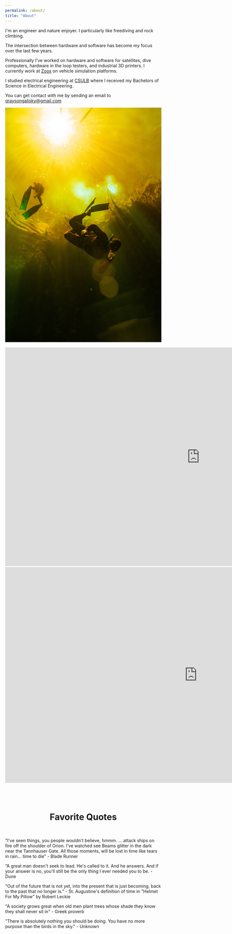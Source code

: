```yaml
---
permalink: /about/
title: "About"
---
```


I'm an engineer and nature enjoyer. I particularly like freediving and rock climbing.

The intersection between hardware and software has become my focus over the last few years. 

Professionally I've worked on hardware and software for satellites, dive computers, hardware in the loop testers, and industrial 3D printers. I currently work at [Zoox](https://zoox.com) on vehicle simulation platforms.

I studied electrical engineering at [CSULB](https://www.csulb.edu) where I received my Bachelors of Science in Electrical Engineering.

You can get contact with me by sending an email to graysongalisky@gmail.com

![image](/assets/images/zero_g_mexico.JPEG)
<iframe width="1254" height="705" src="https://www.youtube.com/embed/wp2IZ0Ydhe4" title="Northern California Freediving 2022" frameborder="0" allow="accelerometer; autoplay; clipboard-write; encrypted-media; gyroscope; picture-in-picture; web-share" allowfullscreen></iframe>
<br>
<iframe width="1238" height="696" src="https://www.youtube.com/embed/nWW_B8uRUUc" title="MIT Maker Portfolio" frameborder="0" allow="accelerometer; autoplay; clipboard-write; encrypted-media; gyroscope; picture-in-picture; web-share" allowfullscreen></iframe>

<br>
<br>
<br>
<br>
<h1 style="text-align: center;">Favorite Quotes</h1>
<br>

"I've seen things, you people wouldn't believe, hmmm.
... attack ships on fire off the shoulder of Orion.
I've watched see Beams glitter in the dark near the Tannhauser Gate.
All those moments, will be lost in time like tears in rain...
time to die" - Blade Runner

“A great man doesn't seek to lead. He's called to it. And he answers. And if your answer is no, you'll still be the only thing I ever needed you to be. - Dune

"Out of the future that is not yet, into the present that is just becoming, back to the past that no longer is." - St. Augustine's definition of time in "Helmet For My Pillow" by Robert Leckie 

"A society grows great when old men plant trees whose shade they know they shall never sit in" - Greek proverb

"There is absolutely nothing you should be doing. You have no more purpose than the birds in the sky." - Unknown